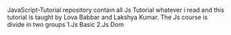 JavaScript-Tutorial repository contain all Js Tutorial 
whatever i read and this tutorial is taught by Lova Babbar 
and Lakshya Kumar.
The Js course is divide in two groups 
1.Js Basic
2.Js Dom
